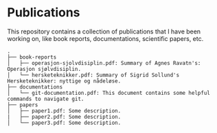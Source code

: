 # Publications
This repository contains a collection of publications that I have been working on, like book reports, documentations, scientific papers, etc.

```
.  
├── book-reports  
│   ├── operasjon-sjolvdisiplin.pdf: Summary of Agnes Ravatn's: Operasjon sjølvdisiplin.  
│   └── hersketeknikker.pdf: Summary of Sigrid Sollund's Hersketeknikker: nyttige og nådeløse.    
├── documentations  
│   └── git-documentation.pdf: This document contains some helpful commands to navigate git.  
├── papers  
│   ├── paper1.pdf: Some description.  
|   ├── paper2.pdf: Some description.  
│   └── paper3.pdf: Some description. 
```